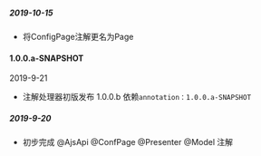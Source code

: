 

##### 2019-10-15
- 将ConfigPage注解更名为Page

#### 1.0.0.a-SNAPSHOT
2019-9-21
- 注解处理器初版发布 1.0.0.b  依赖`annotation：1.0.0.a-SNAPSHOT`

##### 2019-9-20 
- 初步完成 @AjsApi  @ConfPage  @Presenter  @Model 注解

